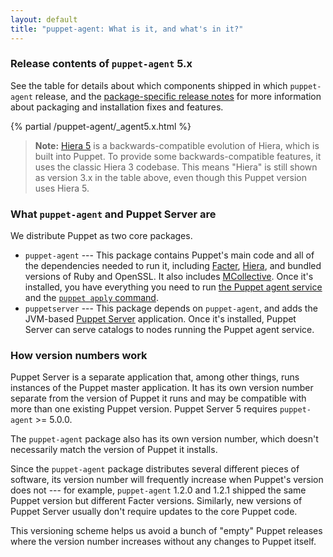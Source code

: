 ```yaml
---
layout: default
title: "puppet-agent: What is it, and what's in it?"
---
```


[Facter]: {{facter}}/
[Hiera]: {{hiera}}/
[MCollective]: /mcollective/
[agent]: ./services_agent_unix.html
[apply]: ./services_apply.html
[Puppet Server]: {{puppetserver}}/
[release notes]: ./release_notes_agent.html

### Release contents of `puppet-agent` 5.x

See the table for details about which components shipped in which `puppet-agent` release, and the [package-specific release notes][release notes] for more information about packaging and installation fixes and features.

{% partial /puppet-agent/_agent5.x.html %}

>**Note:** [Hiera 5](./hiera_intro.html) is a backwards-compatible evolution of Hiera, which is built into Puppet. To provide some backwards-compatible features, it uses the classic Hiera 3 codebase. This means "Hiera" is still shown as version 3.x in the table above, even though this Puppet version uses Hiera 5.



### What `puppet-agent` and Puppet Server are

We distribute Puppet as two core packages.

- `puppet-agent` --- This package contains Puppet's main code and all of the dependencies needed to run it, including [Facter][], [Hiera][], and bundled versions of Ruby and OpenSSL. It also includes [MCollective][]. Once it's installed, you have everything you need to run [the Puppet agent service][agent] and the [`puppet apply` command][apply].
- `puppetserver` --- This package depends on `puppet-agent`, and adds the JVM-based [Puppet Server][] application. Once it's installed, Puppet Server can serve catalogs to nodes running the Puppet agent service.

### How version numbers work

Puppet Server is a separate application that, among other things, runs instances of the Puppet master application. It has its own version number separate from the version of Puppet it runs and may be compatible with more than one existing Puppet version. Puppet Server 5 requires `puppet-agent` >= 5.0.0.

The `puppet-agent` package also has its own version number, which doesn't necessarily match the version of Puppet it installs.

Since the `puppet-agent` package distributes several different pieces of software, its version number will frequently increase when Puppet's version does not --- for example, `puppet-agent` 1.2.0 and 1.2.1 shipped the same Puppet version but different Facter versions. Similarly, new versions of Puppet Server usually don't require updates to the core Puppet code.

This versioning scheme helps us avoid a bunch of "empty" Puppet releases where the version number increases without any changes to Puppet itself.

